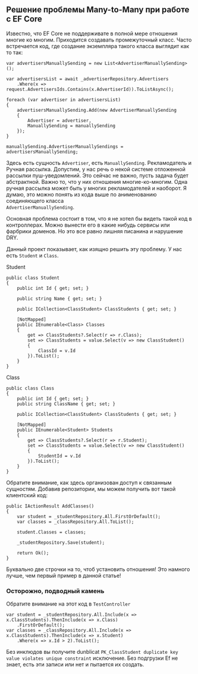 ## Решение проблемы Many-to-Many при работе с EF Core

Известно, что EF Core не поддерживате в полной мере отношения многие ко многим. Приходится создавать промежуточный 
класс. Часто встречается код, где создание экземпляра такого класса выглядит как то так:

```
var advertisersManuallySending = new List<AdvertiserManuallySending>();

var advertisersList = await _advertiserRepository.Advertisers
    .Where(x => request.AdvertisersIds.Contains(x.AdvertiserId)).ToListAsync();

foreach (var advertiser in advertisersList)
{
    advertisersManuallySending.Add(new AdvertiserManuallySending
    {
        Advertiser = advertiser,
        ManuallySending = manuallySending
    });
}

manuallySending.AdvertiserManuallySendings = advertisersManuallySending;
```

Здесь есть сущность `Advertiser`, есть `ManuallySending`. Рекламодатель и Ручная рассылка. 
Допустим, у нас речь о некой системе отложенной рассылки пуш-уведомлений. Это сейчас не важно, пусть задача
будет абстрактной. Важно то, что у них отношения многие-ко-многим. Одна ручная рассылка может быть у многих 
рекламодателей и наоборот. Я думаю, это можно понять из кода выше по анименованию соединяющего класса  
`AdvertiserManuallySending`. 

Основная проблема состоит в том, что я не хотел бы видеть такой код в контроллерах. Можно вынести его в какие нибудь 
сервисы или фарбрики доменов. Но это все равно лишняя писанина и нарушение  DRY. 

Данный проект показывает, как изящно решить эту проблему. У нас есть `Student` и `Class`. 


Student
```
public class Student
{
    public int Id { get; set; }

    public string Name { get; set; }
    
    public ICollection<ClassStudent> ClassStudents { get; set; }

    [NotMapped]
    public IEnumerable<Class> Classes
    {
        get => ClassStudents?.Select(r => r.Class);
        set => ClassStudents = value.Select(v => new ClassStudent()
        {
            ClassId = v.Id
        }).ToList();
    }
}
```

Class 
```
public class Class
{
    public int Id { get; set; }
    public string ClassName { get; set; }

    public ICollection<ClassStudent> ClassStudents { get; set; }

    [NotMapped]
    public IEnumerable<Student> Students
    {
        get => ClassStudents?.Select(r => r.Student);
        set => ClassStudents = value.Select(v => new ClassStudent()
        {
            StudentId = v.Id
        }).ToList();
    }
}
```

Обратите внимание, как здесь организован доступ к связанным сущностям. 
Добавив репозитории, мы можем получить вот такой клиентский код: 

```
public IActionResult AddClasses()
{
    var student = _studentRepository.All.FirstOrDefault();
    var classes = _classRepository.All.ToList();

    student.Classes = classes;

    _studentRepository.Save(student);

    return Ok();
}
```

Буквально две строчки на то, чтоб установить отношения! Это намного лучше, чем первый пример в данной статье!

### Осторожно, подводный камень

Обратите внимание на этот код в `TestController`

```
var student = _studentRepository.All.Include(x => x.ClassStudents).ThenInclude(x => x.Class)
    .FirstOrDefault();
var classes = _classRepository.All.Include(x => x.ClassStudents).ThenInclude(x => x.Student)
    .Where(x => x.Id > 2).ToList();
```

Без инклюдов вы получите dunblicat `PK_ClassStudent duplicate key value violates unique constraint` исключение.
Без подгрузки Ef не знает, есть эти записи или нет и пытается их создать. 
